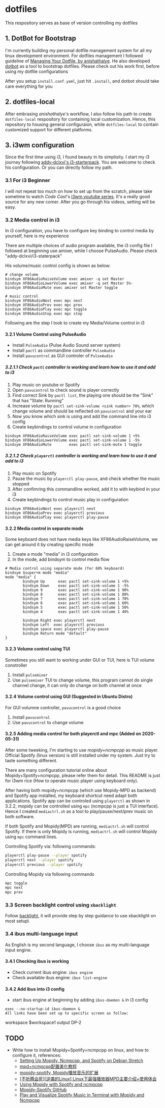 # dotfiles
This respository serves as base of version controlling my dotfiles

## 1. DotBot for Bootstrap

I'm currently building my personal dotfile management system for all my linux development environment. For dotfiles management I followed guideline of [Managing Your Dotfile, by anishathalye](https://www.anishathalye.com/2014/08/03/managing-your-dotfiles/). He also developed [dotbot](https://github.com/anishathalye/dotbot/) as a tool to bootstrap dotfiles. Please check out his work first, before using my dotfile configurations

After you setup `install.conf.yaml`, just hit `.install`, and dotbot should take care everything for you

## 2. dotfiles-local

After embrasing *anishathalye*'s workflow, I also follow his path to create `dotfiles-local` respository for containing local customization. Hence, this repository to housing general configuraion, while `dotfiles-local` to contain customized support for different platforms.

## 3. i3wm configuration

Since the first time using i3, I found beauty in its simplisity. I start my i3 journey following [addy-dclxvi's i3-starterpack](https://github.com/addy-dclxvi/i3-starterpack). You are welcome to check his configuration. Or you can directly follow my path.

### 3.1 For i3 Beginner

I will not repeat too much on how to set up from the scratch, please take sometime to watch *Code Cast*'s [i3wm youtube series](https://www.youtube.com/watch?v=j1I63wGcvU4). It's a really good source for any new comer. After you go through his videos, setting will be easy.

### 3.2 Media control in i3

In i3 configuration, you have to configure key binding to control media by yourself, here is my experience

There are multiple choices of audio program available, the i3 config file I followed at beginning use amixer, while I choose PulseAudio. Please check "addy-dclxvi/i3-staterpack" 

His volume/music control config is shown as below:

```
# change volume
bindsym XF86AudioRaiseVolume exec amixer -q set Master
bindsym XF86AudioLowerVolume exec amixer -q set Master 5%-
bindsym XF86AudioMute exec amixer set Master toggle

# music control
bindsym XF86AudioNext exec mpc next
bindsym XF86AudioPrev exec mpc prev
bindsym XF86AudioPlay exec mpc toggle
bindsym XF86AudioStop exec mpc stop
```

Following are the step I took to create my Media/Volume control in i3

#### 3.2.1 Volume Control using PulseAudio

* Install `PulseAudio` (Pulse Audio Sound server system)
* Install `pactl` as commandline controller `PulseAudio`
* Install `pavucontrol` as GUI controler of `PulseAudio` 

##### 3.2.1.1 Check `pactl` controller is working and learn how to use it and add to i3

1. Play music on youtube or Spotify
2. Open `pavucontrol` to check sound is player correctly
3. Find correct Sink by `pactl list`, the playing one should be the "Sink" that has "State: Running"
4. Increase volume by `pactl set-sink-volume <sink number> 70%`, which change volume and should be reflected on `pavucontrol` and your ear
5. Now you know which sink is using and add the command line into i3 config
6. Create keybindings to control volume in configuration

```
bindsym XF86AudioRaiseVolume exec pactl set-sink-volume 1 +5%
bindsym XF86AudioLowerVolume exec pactl set-sink-volume 1 -5%
bindsym XF86AudioMute        exec pactl set-sink-mute 1 toggle
```

##### 3.2.1.2 Check `playerctl` controller is working and learn how to use it and add to i3 

1. Play music on Spotify
2. Pause the music by `playerctl play-pause`, and check whether the music stopped
3. After confimring this commandline worked, add it to with keybind in your i3
4. Create keybindings to control music play in configuration

```
bindsym XF86AudioNext exec playerctl next
bindsym XF86AudioPrev exec playerctl previous
bindsym XF86AudioPlay exec playerctl play-pause
```

#### 3.2.2 Media control in separate mode

Some keyboard does not have media keys like XF86AudioRaiseVolume, we can get around it by creating specific mode

1. Create a mode "media" in i3 configuration
2. In the mode, add bindsym to control media flow

```
# Media control using separate mode (for 60% keyboard)
bindsym $super+m mode "media"
mode "media" {
        bindsym Up      exec pactl set-sink-volume 1 +5%
        bindsym Down    exec pactl set-sink-volume 1 -5%
        bindsym 9       exec pactl set-sink-volume 1 90%
        bindsym 8       exec pactl set-sink-volume 1 80%
        bindsym 7       exec pactl set-sink-volume 1 70%
        bindsym 6       exec pactl set-sink-volume 1 60%
        bindsym 5       exec pactl set-sink-volume 1 50%
        bindsym 4       exec pactl set-sink-volume 1 40%
        
        bindsym Right exec playerctl next
        bindsym Left  exec playerctl previous
        bindsym space exec playerctl play-pause 
        bindsym Return mode "default"
}
```

#### 3.2.3 Volume control using TUI

Sometimes you still want to working under GUI or TUI, here is TUI volume conotroller

1. Install `pulsemixer` 
2. Use `pulsemixer` TUI to change volume, this program cannot do single channel change, it can only do change on both channel at once

#### 3.2.4 Volume control using GUI (Suggested in Ubuntu Distro)

For GUI volumne controller, `pavucontrol` is a good choice

1. Install `pavucontrol`
2. Use `pavucontrol` to change volume

#### 3.2.5 Adding media control for both playerctl and mpc (Added on 2020-05-31)

After some tweeking, I'm starting to use *mopidy+ncmpcpp* as music player. Official Spotify (linux version) is still installed under my system. Just try to taste something different.

There are many configuration tutorial online about Mopidy+Spotify+ncmpcpp, please refer them for detail. This README is just for i3wm rice (How to operate music player using keyboard only).

After having both mopidy+ncmpcpp (which use Mopidy-MPD as backend) and Spotify app installed, my keyboard shortcut need adapt both applications. Spotify app can be controled using `playerctl` as shown in 3.2.2, mopidy can be controlled using `mpc` (ncmpcpp is just a TUI interface). Hence I created `mediactrl.sh` as a tool to play/pause/next/prev music on both software.

If both Spotify and Mopidy(MPD) are running, `mediactrl.sh` will control Spotify. If there is only Mopidy is running, `mediactrl.sh` will control Mopidy using `mpc` command lines.

Controlling Spotify via: following commands:

```bash
playerctl play-pause --player spotify
playerctl next --player spotify
playerctl previous --player spotify
```

Controlling Mopidy via following commands

```bash
mpc toggle
mpc next
mpc prev
```

### 3.3 Screen backlight control using `xbacklight`

Follow [backlight](https://wiki.archlinux.org/index.php/backlight), it will provide step by step guidance to use xbacklight on most setup\

### 3.4 ibus multi-language input

As English is my second language, I choose `ibus` as my multi-language input engine. 

#### 3.4.1 Checking ibus is working

* Check current ibus engine: `ibus engine`
* Check available ibus engine: `ibus list-engine`

#### 3.4.2 Add ibus into i3 config

* start ibus engine at beginning by adding `ibus-daemon &` in i3 config

```
exec --no-startup-id ibus-daemon &
All links have been set up to specific screen as follow:

```
workspace $workspace1 output DP-2


## TODO

* Write how to install Mopidy+Spotify+ncmpcpp on linux, and how to configure it, references:
  * [Setting Up Mopidy, Ncmpcpp, and Spotify on Debian Stretch](https://wvarner.blogspot.com/2017/10/setting-up-mopidy-ncmpcpp-and-spotify.html)
  * [mpd+ncmpcpp配置美化教程](https://blog.yangmame.org/mpd-ncmpcpp%E9%85%8D%E7%BD%AE%E7%BE%8E%E5%8C%96%E6%95%99%E7%A8%8B.html)
  * [mopidy-spotify, Mopidy播放音乐的扩展](https://www.kutu66.com/GitHub/article_103304)
  * [[不折腾会死][逆袭的Linux] Linux下最强播放器MPD主要介绍+使用体会](https://wingofikaros.tumblr.com/post/1396544631/mpd/amp)
  * [Using Mopidy with Spotify and ncmpcpp](https://medium.com/@theos.space/using-mopidy-with-spotify-and-ncmpcpp-44352f4a2ce8)
  * [Mopidy-Spotify GitHub](https://github.com/mopidy/mopidy-spotify)
  * [Play and Visualize Spotify Music in Terminal with Mopidy and Ncmpcpp](https://brettinternet.com/blog/play-and-visual-spotify-music-in-terminal/)
